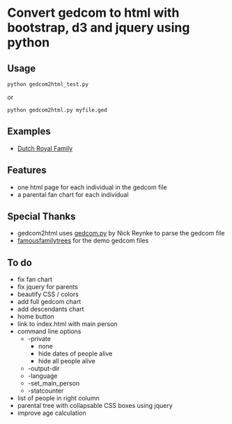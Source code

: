 # Convert gedcom to html with bootstrap, d3 and jquery using python
## Usage
```
python gedcom2html_test.py
```
or
```
python gedcom2html.py myfile.ged
```
## Examples
* [Dutch Royal Family](//picnicprojects.com/gedcom2html/dutchroyalfamily/)
## Features
- one html page for each individual in the gedcom file
- a parental fan chart for each individual
## Special Thanks
- gedcom2html uses [gedcom.py](https://github.com/nickreynke/python-gedcom) by Nick Reynke to parse the gedcom file
- [famousfamilytrees](http://famousfamilytrees.blogspot.com/?m=1) for the demo gedcom files
## To do
- fix fan chart
- fix jquery for parents
- beautify CSS / colors
- add full gedcom chart
- add descendants chart
- home button
- link to index.html with main person
- command line options
   * -private
      * none
      * hide dates of people alive
      * hide all people alive
   * -output-dir
   * -language
   * -set_main_person
   * -statcounter
- list of people in right column
- parental tree with collapsable CSS boxes using jquery
- improve age calculation
